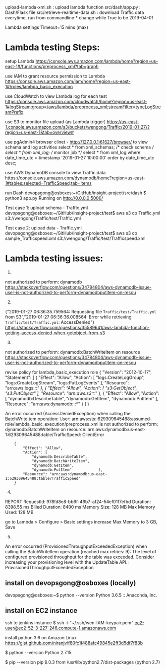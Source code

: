 upload-lambda-xml.sh : 
	upload lambda function
src/dash/app.py : 
	Dash/Flask file
src/retrieve-realtime-data.sh :
	download Traffic data everytime, run from commandline
	* change while True to be 2019-04-01

Lambda settings
Timeout=15 mins (max)

Lambda testing Steps:
============================
setup Lambda
https://console.aws.amazon.com/lambda/home?region=us-east-1#/functions/preprocess_xml?tab=graph

use IAM to grant resource permission to Lambda
https://console.aws.amazon.com/iam/home?region=us-east-1#/roles/lambda_basic_execution

use CloudWatch to view Lambda log for each test
https://console.aws.amazon.com/cloudwatch/home?region=us-east-1#logStream:group=/aws/lambda/preprocess_xml;streamFilter=typeLogStreamPrefix

use S3 to monitor file upload (as Lambda trigger)
https://us-east-1.console.aws.amazon.com/s3/buckets/wengong/Traffic/2019-01-27/?region=us-east-1&tab=overview#

use pgAdmin4 browser clinet - 
http://127.0.0.1:61627/browser/
to view schema and log activities
	select * from xml_schemas;  /* check schema */
	select * from xml_log;   /* monitor job */
    select * from xml_log 
        where date_time_utc > timestamp '2019-01-27 10:00:00' 
        order by date_time_utc desc;


use AWS DynamoDB console to view Traffic data
https://console.aws.amazon.com/dynamodb/home?region=us-east-1#tables:selected=TrafficSpeed;tab=items


run Dash 
devopsgong@osboxes:~/GitHub/insight-project/src/dash
$ python3 app.py
Running on http://0.0.0.0:5000/

Test case 1: upload schema - Traffic.yml
devopsgong@osboxes:~/GitHub/insight-project/test$ aws s3 cp Traffic.yml s3://wengong/Traffic/test/Traffic.yml

Test case 2: upload data - Traffic.yml
devopsgong@osboxes:~/GitHub/insight-project/test$ aws s3 cp sample_Trafficspeed.xml s3://wengong/Traffic/test/Trafficspeed.xml


Lambda testing issues:
============================

1) 
not authorized to perform: dynamodb
https://stackoverflow.com/questions/34784804/aws-dynamodb-issue-user-is-not-authorized-to-perform-dynamodbputitem-on-resou


2)
{"2019-01-27 06:36:35.759564: Requesting file `Traffic/test/Traffic.yml` from S3","2019-01-27 06:36:36.008564: Error while retrieving `Traffic/test/Traffic.yml`: AccessDenied"}
https://stackoverflow.com/questions/35589641/aws-lambda-function-getting-access-denied-when-getobject-from-s3


3) 
not authorized to perform: dynamodb:BatchWriteItem on resource
https://stackoverflow.com/questions/34784804/aws-dynamodb-issue-user-is-not-authorized-to-perform-dynamodbputitem-on-resou

revise policy for lambda_basic_execution role
{
    "Version": "2012-10-17",
    "Statement": [
        {
            "Effect": "Allow",
            "Action": [
                "logs:CreateLogGroup",
                "logs:CreateLogStream",
                "logs:PutLogEvents"
            ],
            "Resource": "arn:aws:logs:*:*:*"
        },
        {
            "Effect": "Allow",
            "Action": [
                "s3:GetObject",
                "s3:PutObject"
            ],
            "Resource": "arn:aws:s3:::*"
        },
        {
            "Effect": "Allow",
            "Action": [
                "dynamodb:DescribeTable",
                "dynamodb:GetItem",
                "dynamodb:PutItem"            ],
            "Resource": "arn:aws:dynamodb:::*"
        }
    ]
}

An error occurred (AccessDeniedException) when calling the BatchWriteItem operation: User: arn:aws:sts::629309645488:assumed-role/lambda_basic_execution/preprocess_xml is not authorized to perform: dynamodb:BatchWriteItem on resource: arn:aws:dynamodb:us-east-1:629309645488:table/TrafficSpeed: ClientError

        {
            "Effect": "Allow",
            "Action": [
                "dynamodb:DescribeTable",
                "dynamodb:BatchWriteItem",
                "dynamodb:GetItem",
                "dynamodb:PutItem"            ],
            "Resource": "arn:aws:dynamodb:us-east-1:629309645488:table/TrafficSpeed"
        }


4)
REPORT RequestId: 978fd8e8-bb6f-46b7-af24-54ef01f7efbd	Duration: 8398.55 ms	Billed Duration: 8400 ms Memory Size: 128 MB	Max Memory Used: 128 MB	

go to Lambda > Configure > Basic settings
increase Max Memory to 3 GB, Save

5) 
An error occurred (ProvisionedThroughputExceededException) when calling the BatchWriteItem operation (reached max retries: 9): The level of configured provisioned throughput for the table was exceeded. Consider increasing your provisioning level with the UpdateTable API.: ProvisionedThroughputExceededException















## install on devopsgong@osboxes (locally)
devopsgong@osboxes:~$ python --version
Python 3.6.5 :: Anaconda, Inc.


## install on EC2 instance
ssh to jenkins instance
$ ssh -i "~/.ssh/wen-IAM-keypair.pem" ec2-user@ec2-52-3-227-246.compute-1.amazonaws.com



install python 3.6 on Amazon Linux
https://gist.github.com/niranjv/f80fc1f488afc49845e2ff3d5df7f83b

$ python --version
Python 2.7.15

$ pip --version
pip 9.0.3 from /usr/lib/python2.7/dist-packages (python 2.7)


